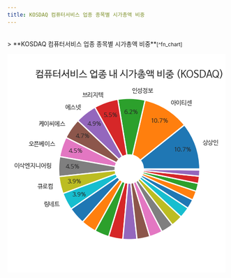 ```yaml
---
title: KOSDAQ 컴퓨터서비스 업종 종목별 시가총액 비중
---
```

<br>
> **KOSDAQ 컴퓨터서비스 업종 종목별 시가총액 비중<a id="pie"></a>**<small>[^fn_chart]</small>

![294090](images/kosdaq_업종_컴퓨터서비스_종목.png)